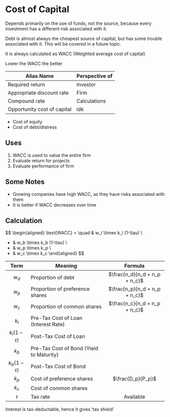 # Cost of Capital

Depends primarily on the use of funds, not the source, because every investment has a different risk associated with it.

Debt is almost always the cheapest source of capital, but has some trouble associated with it. This will be covered in a future topic.

It is always calculated as WACC (Weighted average cost of capital)

Lower the WACC the better

| Alias Name                  | Perspective of |
| --------------------------- | -------------- |
| Required return             | Investor       |
| Appropriate discount rate   | Firm           |
| Compound rate               | Calculations   |
| Opportunity cost of capital | idk            |

- Cost of equity
- Cost of debt/distress

## Uses

1. WACC is used to value the entire firm
2. Evaluate return for projects
3. Evaluate performance of firm

## Some Notes

- Growing companies have high WACC, as they have risks associated with them
- It is better if WACC decreases over time

## Calculation

$$
\begin{aligned}
\text{WACC} = \quad & w_l  \times k_l (1-\tau) \\
+ & w_b  \times k_b (1-\tau) \\
+ & w_p \times k_p \\
+ & w_c \times k_c
\end{aligned}
$$

|      Term      | Meaning                                  |            Formula            |
| :------------: | ---------------------------------------- | :---------------------------: |
|     $w_d$      | Proportion of debt                       | $\frac{n_d}{n_d + n_p + n_c}$ |
|     $w_p$      | Proportion of preference shares          | $\frac{n_p}{n_d + n_p + n_c}$ |
|     $w_c$      | Proportion of common shares              | $\frac{n_c}{n_d + n_p + n_c}$ |
|     $k_l$      | Pre-Tax Cost of Loan (Interest Rate)     |                               |
| $k_l (1-\tau)$ | Post-Tax Cost of Loan                    |                               |
|     $k_b$      | Pre-Tax Cost of Bond (Yield to Maturity) |                               |
| $k_b (1-\tau)$ | Post-Tax Cost of Bond                    |                               |
|     $k_p$      | Cost of preference shares                |       $\frac{D_p}{P_p}$       |
|     $k_c$      | Cost of common shares                    |                               |
|     $\tau$     | Tax rate                                 |           Available           |

Interest is tax-deductable, hence it gives ‘tax shield’

